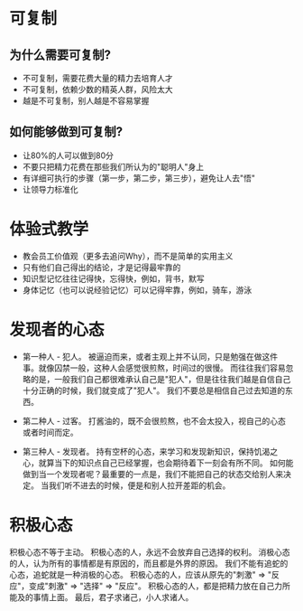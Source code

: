 # 可复制

## 为什么需要可复制?

* 不可复制，需要花费大量的精力去培育人才
* 不可复制，依赖少数的精英人群，风险太大
* 越是不可复制，别人越是不容易掌握

## 如何能够做到可复制?

* 让80%的人可以做到80分
* 不要只把精力花费在那些我们所认为的"聪明人"身上
* 有详细可执行的步骤（第一步，第二步，第三步），避免让人去"悟"
* 让领导力标准化

# 体验式教学

* 教会员工价值观（更多去追问Why），而不是简单的实用主义
* 只有他们自己得出的结论，才是记得最牢靠的
* 知识型记忆往往记得快，忘得快，例如，背书，默写
* 身体记忆（也可以说经验记忆）可以记得牢靠，例如，骑车，游泳

# 发现者的心态

* 第一种人 - 犯人。
被逼迫而来，或者主观上并不认同，只是勉强在做这件事。就像囚禁一般，这种人会感觉很煎熬，时间过的很慢。
而往往我们容易忽略的是，一般我们自己都很难承认自己是"犯人"，但是往往我们越是自信自己十分正确的时候，我们就变成了"犯人"。
我们不要总是相信自己过去知道的东西。

* 第二种人 - 过客。
打酱油的，既不会很煎熬，也不会太投入，视自己的心态或者时间而定。

* 第三种人 - 发现者。
持有空杯的心态，来学习和发现新知识，保持饥渴之心，就算当下的知识点自己已经掌握，也会期待着下一刻会有所不同。
如何能做到当一个发现者呢？最重要的一点是，我们不能把自己的状态交给别人来决定。
当我们听不进去的时候，便是和别人拉开差距的机会。

# 积极心态
积极心态不等于主动。
积极心态的人，永远不会放弃自己选择的权利。
消极心态的人，认为所有的事情都是有原因的，而且都是外界的原因。
我们不能有追蛇的心态，追蛇就是一种消极的心态。
积极心态的人，应该从原先的"刺激" => "反应"，变成"刺激" => "选择" => "反应"。
积极心态的人，都是把精力放在自己力所能及的事情上面。
最后，君子求诸己，小人求诸人。
